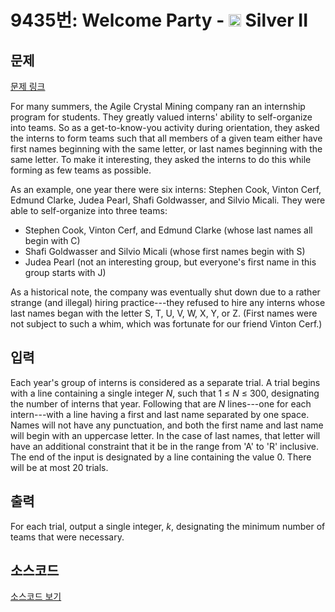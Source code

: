 # 9435번: Welcome Party - <img src="https://static.solved.ac/tier_small/9.svg" style="height:20px" /> Silver II

<!-- performance -->

<!-- 문제 제출 후 깃허브에 푸시를 했을 때 제출한 코드의 성능이 입력될 공간입니다.-->

<!-- end -->

## 문제

[문제 링크](https://boj.kr/9435)


<p>For many summers, the Agile Crystal Mining company ran an internship program for students. They greatly valued interns' ability to self-organize into teams. So as a get-to-know-you activity during orientation, they asked the interns to form teams such that all members of a given team either have first names beginning with the same letter, or last names beginning with the same letter. To make it interesting, they asked the interns to do this while forming as few teams as possible.</p>

<p>As an example, one year there were six interns: Stephen Cook, Vinton Cerf, Edmund Clarke, Judea Pearl, Shafi Goldwasser, and Silvio Micali. They were able to self-organize into three teams:</p>

<ul>
<li>Stephen Cook, Vinton Cerf, and Edmund Clarke (whose last names all begin with C)</li>
<li>Shafi Goldwasser and Silvio Micali (whose first names begin with S)</li>
<li>Judea Pearl (not an interesting group, but everyone's first name in this group starts with J)</li>
</ul>

<p>As a historical note, the company was eventually shut down due to a rather strange (and illegal) hiring practice---they refused to hire any interns whose last names began with the letter S, T, U, V, W, X, Y, or Z. (First names were not subject to such a whim, which was fortunate for our friend Vinton Cerf.)</p>



## 입력


<p>Each year's group of interns is considered as a separate trial. A trial begins with a line containing a single integer <em>N</em>, such that 1 ≤ <em>N</em> ≤ 300, designating the number of interns that year. Following that are <em>N</em> lines---one for each intern---with a line having a first and last name separated by one space. Names will not have any punctuation, and both the first name and last name will begin with an uppercase letter. In the case of last names, that letter will have an additional constraint that it be in the range from 'A' to 'R' inclusive. The end of the input is designated by a line containing the value&nbsp;0. There will be at most 20 trials.</p>



## 출력


<p>For each trial, output a single integer, <em>k</em>, designating the minimum number of teams that were necessary.&nbsp;</p>



## 소스코드

[소스코드 보기](Welcome%20Party.cpp)